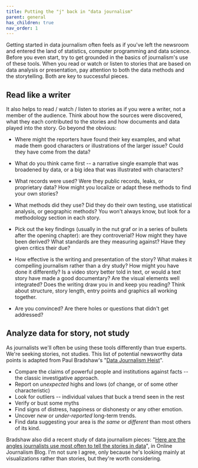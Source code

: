 ```yaml
---
title: Putting the "j" back in "data journalism"
parent: general
has_children: true
nav_order: 1
---
```


Getting started in data journalism often feels as if you've left the newsroom and entered the land of statistics, computer programming and data science. Before you even start, try to get grounded in the basics of journalism's use of these tools. When you read or watch or listen to stories that are based on data analysis or presentation, pay attention to both the data methods and the storytelling. Both are key to successful pieces.

## Read like a writer

It also helps to read / watch / listen to stories as if you were a writer, not a member of the audience. Think about how the sources were discovered, what they each contributed to the stories and how documents and data played into the story. Go beyond the obvious:


* Where might the reporters have found their key examples, and what made them good characters or illustrations of the larger issue? Could they have come from the data?

* What do you think came first -- a narrative single example that was broadened by data, or a big idea that was illustrated with characters?

* What records were used? Were they public records, leaks, or proprietary data?  How  might you localize or adapt these methods to find your own stories?

* What methods did they use? Did they do their own testing, use statistical analysis, or geographic methods? You won't always know, but look for a methodology section in each story.

* Pick out the key findings (usually in the nut graf or in a series of bullets after the opening chapter): are they controverial? How might they have been derived? What standards are they measuring against? Have they given critics their due?

* How effective is the writing and presentation of the story? What makes it compelling journalism rather than a dry study? How might you have done it differently? Is a video story better told in text, or would a text story have made a good documentary? Are the visual elements well integrated? Does the writing draw you in and keep you reading? Think about structure, story length, entry points and graphics all working together.

* Are you convinced? Are there holes or questions that didn't get addressed?

## Analyze data for story, not study

As journalists we'll often be using these tools differently than true experts. We're seeking stories, not studies. This list of potential newsworthy data points is adapted from Paul Bradshaw's "[Data Journalism Heist](https://leanpub.com/DataJournalismHeist)".

* Compare the claims of powerful people and institutions against facts -- the classic investigative approach.
* Report on *unexpected* highs and lows (of change, or of some other characteristic)
* Look for outliers -- individual values that buck a trend seen in the rest
* Verify or bust some myths
* Find signs of distress, happiness or dishonesty or any other emotion.
* Uncover *new* or *under-reported* long-term trends.
* Find data suggesting your area is *the same* or *different* than most others of its kind.

Bradshaw also did a recent study of data journalism pieces: "[Here are the angles journalists use most often to tell the stories in data](https://onlinejournalismblog.com/2020/08/11/here-are-the-7-types-of-stories-most-often-found-in-data/)", in Online Journalism Blog. I'm not sure I agree, only because he's looking mainly at visualizations rather than stories, but they're worth considering. 



